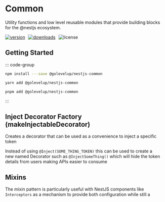# Common

Utility functions and low level reusable modules that provide building blocks for the @nestjs ecosystem.

<div style="display: flex; gap: 10px;">
<a href="https://www.npmjs.com/package/@golevelup/nestjs-common"><img src="https://img.shields.io/npm/v/@golevelup/nestjs-common.svg?style=flat" alt="version" /></a>
<a href="https://www.npmjs.com/package/@golevelup/nestjs-common"><img alt="downloads" src="https://img.shields.io/npm/dt/@golevelup/nestjs-common.svg?style=flat"></a>
<img alt="license" src="https://img.shields.io/npm/l/@golevelup/nestjs-common.svg">
</div>

## Getting Started

::: code-group

```bash [npm]
npm install ---save @golevelup/nestjs-common
```

```bash [yarn]
yarn add @golevelup/nestjs-common
```

```bash [pnpm]
pnpm add @golevelup/nestjs-common
```

:::

## Inject Decorator Factory (makeInjectableDecorator)

Creates a decorator that can be used as a convenience to inject a specific token

Instead of using `@Inject(SOME_THING_TOKEN)` this can be used to create a new named Decorator such as `@InjectSomeThing()` which will hide the token details from users making APIs easier
to consume

## Mixins

The mixin pattern is particularly useful with NestJS components like `Interceptors` as a mechanism to provide both configuration while still a
